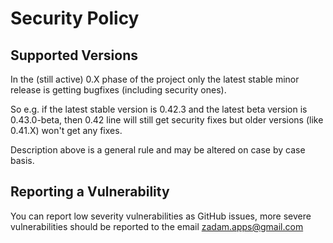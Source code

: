 # Security Policy

## Supported Versions

In the (still active) 0.X phase of the project only the latest stable minor release is getting bugfixes (including security ones).

So e.g. if the latest stable version is 0.42.3 and the latest beta version is 0.43.0-beta, then 0.42 line will still get security fixes but older versions (like 0.41.X) won't get any fixes.

Description above is a general rule and may be altered on case by case basis.

## Reporting a Vulnerability

You can report low severity vulnerabilities as GitHub issues, more severe vulnerabilities should be reported to the email zadam.apps@gmail.com
